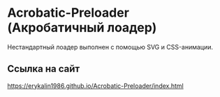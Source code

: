 # Acrobatic-Preloader (Акробатичный лоадер)

Нестандартный лоадер выполнен с помощью SVG и CSS-анимации.

## Ссылка на сайт
https://erykalin1986.github.io/Acrobatic-Preloader/index.html
